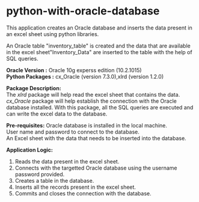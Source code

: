 # python-with-oracle-database
This application creates an Oracle database and inserts the data present in an excel sheet using python libraries.

An Oracle table "inventory_table" is created and the data that are available in the excel sheet"Inventory_Data" are inserted to the table with the help of SQL queries.

**Oracle Version :** Oracle 10g experss edition (10.2.1015)        
**Python Packages :** cx_Oracle (version 7.3.0),xlrd (version 1.2.0)         
                  
**Package Description:**       
The *xlrd* package will help read the excel sheet that contains the data.          
*cx_Oracle* package will help establish the connection with the Oracle database installed. With this package, all the SQL queries are executed and can write the excel data to the database.      

**Pre-requisites:**
Oracle database is installed in the local machine.          
User name and password to connect to the database.         
An Excel sheet with the data that needs to be inserted into the database.            

**Application Logic:**          
1. Reads the data present in the excel sheet.
2. Connects with the targetted Oracle database using the username password provided.
3. Creates a table in the database.
4. Inserts all the records present in the excel sheet.
5. Commits and closes the connection with the database.




